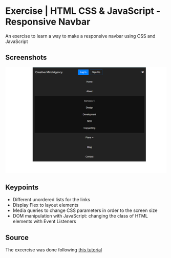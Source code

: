 # Exercise | HTML CSS & JavaScript - Responsive Navbar

An exercise to learn a way to make a responsive navbar using CSS and JavaScript

## Screenshots

![](./assets/navbar-screenshot.png)

## Keypoints

- Different unordered lists for the links
- Display Flex to layout elements
- Media queries to change CSS parameters in order to the screen size
- DOM manipulation with JavaScript: changing the class of HTML elements with Event Listeners

## Source

The excercise was done following [this tutorial](https://webdesign.tutsplus.com/how-to-build-a-responsive-navigation-bar-with-flexbox--cms-33535t)